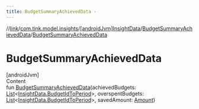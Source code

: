 ```yaml
---
title: BudgetSummaryAchievedData -
---
```

//[link](../../../index.md)/[com.tink.model.insights](../../index.md)/[[androidJvm]InsightData](../index.md)/[BudgetSummaryAchievedData](index.md)/[BudgetSummaryAchievedData](-budget-summary-achieved-data.md)



# BudgetSummaryAchievedData  
[androidJvm]  
Content  
fun [BudgetSummaryAchievedData](-budget-summary-achieved-data.md)(achievedBudgets: [List](https://kotlinlang.org/api/latest/jvm/stdlib/kotlin.collections/-list/index.html)<[InsightData.BudgetIdToPeriod](../-budget-id-to-period/index.md)>, overspentBudgets: [List](https://kotlinlang.org/api/latest/jvm/stdlib/kotlin.collections/-list/index.html)<[InsightData.BudgetIdToPeriod](../-budget-id-to-period/index.md)>, savedAmount: [Amount](../../../com.tink.model.misc/[android-jvm]-amount/index.md))  




